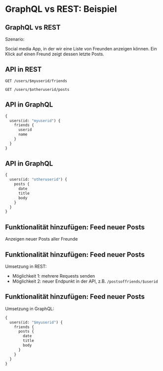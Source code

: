 # GraphQL vs REST: Beispiel

## GraphQL vs REST

Szenario:

Social media App, in der wir eine Liste von Freunden anzeigen können. Ein Klick auf einen Freund zeigt dessen letzte Posts.

## API in REST

```http
GET /users/$myuserid/friends
```

```http
GET /users/$otheruserid/posts
```

## API in GraphQL

```graphql
{
  users(id: "myuserid") {
    friends {
      userid
      name
    }
  }
}
```

## API in GraphQL

```graphql
{
  users(id: "otheruserid") {
    posts {
      date
      title
      body
    }
  }
}
```

## Funktionalität hinzufügen: Feed neuer Posts

Anzeigen neuer Posts aller Freunde

## Funktionalität hinzufügen: Feed neuer Posts

Umsetzung in REST:

- Möglichkeit 1: mehrere Requests senden
- Möglichkeit 2: neuer Endpunkt in der API, z.B. `/postsoffriends/$userid`

## Funktionalität hinzufügen: Feed neuer Posts

Umsetzung in GraphQL:

```graphql
{
  users(id: "$myuserid") {
    friends {
      posts {
        date
        title
        body
      }
    }
  }
}
```

